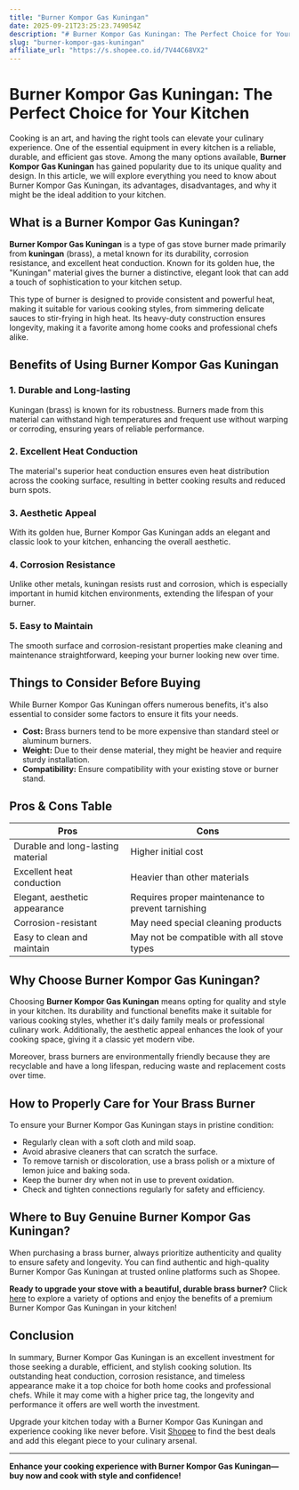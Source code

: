 ```yaml
---
title: "Burner Kompor Gas Kuningan"
date: 2025-09-21T23:25:23.749054Z
description: "# Burner Kompor Gas Kuningan: The Perfect Choice for Your Kitchen..."
slug: "burner-kompor-gas-kuningan"
affiliate_url: "https://s.shopee.co.id/7V44C68VX2"
---
```

# Burner Kompor Gas Kuningan: The Perfect Choice for Your Kitchen

Cooking is an art, and having the right tools can elevate your culinary experience. One of the essential equipment in every kitchen is a reliable, durable, and efficient gas stove. Among the many options available, **Burner Kompor Gas Kuningan** has gained popularity due to its unique quality and design. In this article, we will explore everything you need to know about Burner Kompor Gas Kuningan, its advantages, disadvantages, and why it might be the ideal addition to your kitchen.

## What is a Burner Kompor Gas Kuningan?

**Burner Kompor Gas Kuningan** is a type of gas stove burner made primarily from **kuningan** (brass), a metal known for its durability, corrosion resistance, and excellent heat conduction. Known for its golden hue, the "Kuningan" material gives the burner a distinctive, elegant look that can add a touch of sophistication to your kitchen setup.

This type of burner is designed to provide consistent and powerful heat, making it suitable for various cooking styles, from simmering delicate sauces to stir-frying in high heat. Its heavy-duty construction ensures longevity, making it a favorite among home cooks and professional chefs alike.

## Benefits of Using Burner Kompor Gas Kuningan

### 1. **Durable and Long-lasting**

Kuningan (brass) is known for its robustness. Burners made from this material can withstand high temperatures and frequent use without warping or corroding, ensuring years of reliable performance.

### 2. **Excellent Heat Conduction**

The material's superior heat conduction ensures even heat distribution across the cooking surface, resulting in better cooking results and reduced burn spots.

### 3. **Aesthetic Appeal**

With its golden hue, Burner Kompor Gas Kuningan adds an elegant and classic look to your kitchen, enhancing the overall aesthetic.

### 4. **Corrosion Resistance**

Unlike other metals, kuningan resists rust and corrosion, which is especially important in humid kitchen environments, extending the lifespan of your burner.

### 5. **Easy to Maintain**

The smooth surface and corrosion-resistant properties make cleaning and maintenance straightforward, keeping your burner looking new over time.

## Things to Consider Before Buying

While Burner Kompor Gas Kuningan offers numerous benefits, it's also essential to consider some factors to ensure it fits your needs.

- **Cost:** Brass burners tend to be more expensive than standard steel or aluminum burners.
- **Weight:** Due to their dense material, they might be heavier and require sturdy installation.
- **Compatibility:** Ensure compatibility with your existing stove or burner stand.

## Pros & Cons Table

| Pros                                         | Cons                                         |
|----------------------------------------------|----------------------------------------------|
| Durable and long-lasting material         | Higher initial cost                        |
| Excellent heat conduction                  | Heavier than other materials               |
| Elegant, aesthetic appearance             | Requires proper maintenance to prevent tarnishing |
| Corrosion-resistant                        | May need special cleaning products       |
| Easy to clean and maintain                 | May not be compatible with all stove types |

## Why Choose Burner Kompor Gas Kuningan?

Choosing **Burner Kompor Gas Kuningan** means opting for quality and style in your kitchen. Its durability and functional benefits make it suitable for various cooking styles, whether it's daily family meals or professional culinary work. Additionally, the aesthetic appeal enhances the look of your cooking space, giving it a classic yet modern vibe.

Moreover, brass burners are environmentally friendly because they are recyclable and have a long lifespan, reducing waste and replacement costs over time.

## How to Properly Care for Your Brass Burner

To ensure your Burner Kompor Gas Kuningan stays in pristine condition:

- Regularly clean with a soft cloth and mild soap.
- Avoid abrasive cleaners that can scratch the surface.
- To remove tarnish or discoloration, use a brass polish or a mixture of lemon juice and baking soda.
- Keep the burner dry when not in use to prevent oxidation.
- Check and tighten connections regularly for safety and efficiency.

## Where to Buy Genuine Burner Kompor Gas Kuningan?

When purchasing a brass burner, always prioritize authenticity and quality to ensure safety and longevity. You can find authentic and high-quality Burner Kompor Gas Kuningan at trusted online platforms such as Shopee.

**Ready to upgrade your stove with a beautiful, durable brass burner?** Click [here](https://s.shopee.co.id/7V44C68VX2) to explore a variety of options and enjoy the benefits of a premium Burner Kompor Gas Kuningan in your kitchen!

## Conclusion

In summary, Burner Kompor Gas Kuningan is an excellent investment for those seeking a durable, efficient, and stylish cooking solution. Its outstanding heat conduction, corrosion resistance, and timeless appearance make it a top choice for both home cooks and professional chefs. While it may come with a higher price tag, the longevity and performance it offers are well worth the investment.

Upgrade your kitchen today with a Burner Kompor Gas Kuningan and experience cooking like never before. Visit [Shopee](https://s.shopee.co.id/7V44C68VX2) to find the best deals and add this elegant piece to your culinary arsenal.

---

**Enhance your cooking experience with Burner Kompor Gas Kuningan—buy now and cook with style and confidence!**